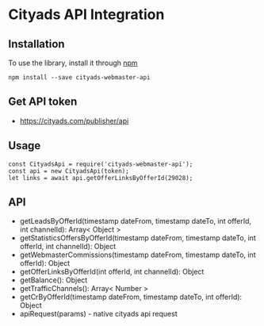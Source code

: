 # Cityads API Integration

## Installation

To use the library, install it through [npm](https://npmjs.com)

```shell
npm install --save cityads-webmaster-api
```

## Get API token
* https://cityads.com/publisher/api

## Usage
    const CityadsApi = require('cityads-webmaster-api');
    const api = new CityadsApi(token);
    let links = await api.getOfferLinksByOfferId(29028);

## API
* getLeadsByOfferId(timestamp dateFrom, timestamp dateTo, int offerId, int channelId): Array< Object >
* getStatisticsOffersByOfferId(timestamp dateFrom, timestamp dateTo, int offerId, int channelId): Object
* getWebmasterCommissions(timestamp dateFrom, timestamp dateTo, int offerId): Object
* getOfferLinksByOfferId(int offerId, int channelId): Object
* getBalance(): Object
* getTrafficChannels(): Array< Number >
* getCrByOfferId(timestamp dateFrom, timestamp dateTo, int offerId): Object
* apiRequest(params) - native cityads api request